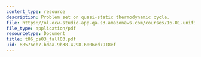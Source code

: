 ```yaml
---
content_type: resource
description: Problem set on quasi-static thermodynamic cycle.
file: https://ol-ocw-studio-app-qa.s3.amazonaws.com/courses/16-01-unified-engineering-i-ii-iii-iv-fall-2005-spring-2006/68576cb7bdaa9b3842986006ed7918ef_t06_ps03_fall03.pdf
file_type: application/pdf
resourcetype: Document
title: t06_ps03_fall03.pdf
uid: 68576cb7-bdaa-9b38-4298-6006ed7918ef
---
```

